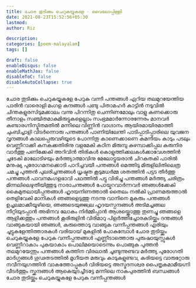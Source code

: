 ```yaml
---
title: ചോര തുടിക്കും ചെറുകയ്യുകളേ - വൈലോപ്പിള്ളി
date: 2021-08-23T15:52:56+05:30
lastmod:
author: Riz

description:
categories: [poem-malayalam]
tags: []

draft: false
enableDisqus: false
enableMathJax: false
disableToC: false
disableAutoCollapse: true
---
```


ചോര തുടിക്കും ചെറുകയ്യുകളേ പേറുക വന്നീ പന്തങ്ങൾ
ഏറിയ തലമുറയേന്തിയ പാരിൻ വാരൊളി മംഗള കന്ദങ്ങൾ
പണ്ടു പിതാമഹർ കാട്ടിൻ നടുവിൽ ചിന്തകളുരസിടുമക്കാലം
വന്നു പിറന്നിതു ചെന്നിണമോലും വാളു കണക്കൊരു തീനാളം
സഞ്ചിതമാകുമിരുട്ടുകളെല്ലാം സംഭ്രമമാർന്നോരന്നേരം
മാനവർ കണ്ടാരഗ്നിസ്മിതമതിൽ മന്നിലെ വിണ്ണിൻ വാഗ്ദാനം
ആയിരമായിരമാത്തീ ചുംബിച്ചാളി വിടർന്നൊരു പന്തങ്ങൾ
പാണിയിലേന്തി പാടിപ്പാടിപ്പാരിലെ യുവജന വൃന്ദങ്ങൾ
കാലപ്പെരുവഴിയൂടെ പോന്നിതു കാണെക്കാണെ കമനീയം
കാടും പടലും വെണ്ണീറാക്കി കനകക്കതിരിനു വളമേകി
കഠിന മിരുമ്പു കുഴമ്പാക്കിപ്പല കരുനിര വാർത്തു പണിക്കേകി
അറിവിൻ തിരികൾ കൊളുത്തിക്കലകൾക്കാവേശത്തിൻ ചൂടേകി
മാലോടിഴയും മർത്ത്യാത്മാവിനു മേലോട്ടുയരാൻ ചിറകുതകി
പാരിൽ മനുഷ്യ പുരോഗമനക്കൊടി പാറിച്ചവയീ പന്തങ്ങൾ
മെത്തിടു മിരുളിലിതിലെത്ര ചമച്ചു പുത്തൻ പുലരിച്ചന്തങ്ങൾ
ധൃഷ്ടത കൂടുമധർമ്മ ശതത്തിൻ പട്ടട തീർത്തു പന്തങ്ങൾ
പാവനമംഗളഭാവി പഥത്തിൽ പട്ടു വിരിച്ചു പന്തങ്ങൾ
മർത്ത്യ ചരിത്രം മിന്നലിലെഴുതീയിത്തുടു നാരാചന്തങ്ങൾ
പോയ്മറവാർന്നവർ ഞങ്ങൾക്കേകി കൈമുതലായീപ്പന്തങ്ങൾ
ഹൃദയനിണത്താൽ തൈലം നൽകി പ്രാണമരുത്താൽ തെളിവേകി
മാനികൾ ഞങ്ങളെടുത്തു നടന്നു വാനിനെ മുകരും പന്തങ്ങൾ
ഉച്ചലമാക്കീയൂഴിയെ, ഞങ്ങടെയുജ്ജ്വല ഹൃദയസ്പന്ദങ്ങൾ
അടിമച്ചങ്ങല നീറ്റിയുടപ്പാൻ അഭിനവ ലോകം നിർമ്മിപ്പാൻ
ആശയ്ക്കൊത്തു തുണച്ചു ഞങ്ങളെ ആളിക്കത്തും പന്തങ്ങൾ
കൂരിരുളിൻ വിരിമാറു പിളർത്തീച്ചോരകുടിയ്ക്കും ദന്തങ്ങൾ
വാങ്ങുകയായി ഞങ്ങൾ, കരുത്തൊടു വാങ്ങുക വന്നീപ്പന്തങ്ങൾ
എരിയും ചൂട്ടുകളേന്തിത്താരകൾ വരിയായ്‌ മുകളിൽ പോകുമ്പോൾ
ചോര തുടിയ്ക്കും ചെറുകയ്യുകളേ പേറുക വന്നീപ്പന്തങ്ങൾ
എണ്ണീടാത്തൊരു പുരുഷായുസ്സുകൾ വെണ്ണീറാകാം പുകയാകാം
പൊലിമയൊടെന്നും പൊങ്ങുക പുത്തൻ തലമുറയേന്തും പന്തങ്ങൾ
കത്തിന വിരലാൽ ചൂണ്ടുന്നുണ്ടവ മർത്ത്യ പുരോഗതി മാർഗ്ഗങ്ങൾ
ഗൂഢതടത്തിൽ മൃഗീയത മരുവും കാടുകളുണ്ടവ, കരിയട്ടെ
വാരുറ്റോരു നവീനയുഗത്തിൻ വാകത്തോപ്പുകൾ വിരിയട്ടെ
അസ്മദനശ്വര പൈതൃകമാമീയഗ്നി വീടർത്തും സ്ക്കന്ദങ്ങൾ
ആകെയുടച്ചീടട്ടേ മന്നിലെ നാകപുരത്തിൻ ബന്ധങ്ങൾ
ചോര തുടിയ്ക്കും ചെറുകയ്യുകളേ പേറുക വന്നീപ്പന്തങ്ങൾ
